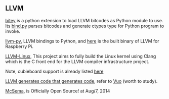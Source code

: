 
## LLVM

[bitey](https://github.com/dabeaz/bitey) is a python extension to load LLVM bitcodes as Python module to use. Its [bind.py](https://github.com/dabeaz/bitey/blob/cd3390cc79721e9e0f1b2c3273f5d7ab565ba424/bitey/bind.py) parses bitcodes and generate ctypes type for Python program to invoke.

[llvm-py](http://www.mdevan.org/llvm-py/examples.html), LLVM bindings to Python, and [here](http://rsync.labby.co.uk/raspberrypi/raspbian/pool/main/l/llvm-py/) is the built binary of LLVM for Raspberry Pi.

[LLVM-Linux](https://github.com/lll-project), This project aims to fully build the Linux kernel using Clang which is the C front end for the LLVM compiler infrastructure project.

Note, cubieboard support is already listed [here](http://git.linuxfoundation.org/?p=llvmlinux.git;a=tree;f=targets;h=9dcaa349a0b9bf3391bc42a770903c06cf8c8914;hb=ff3526d12fa9f7a24d1b03f2b279f49d07ecb820)

[LLVM generates code that generates code](http://fdiv.net/2012/11/16/llvm-generates-code-that-generates-code), refer to [Vuo](https://vuo.org/) (worth to study).

[McSema](http://blog.trailofbits.com/2014/08/07/mcsema-is-officially-open-source/), is Officially Open Source! at Aug/7, 2014